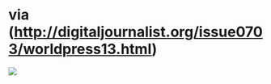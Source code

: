 <!--
id: 460559
link: http://tumblr.atmos.org/post/460559/via
slug: via
date: Fri Mar 30 2007 10:25:56 GMT-0700 (PDT)
publish: 2007-03-030
tags: 
title: via (http://digitaljournalist.org/issue0703/worldpress13.html)
-->


via (http://digitaljournalist.org/issue0703/worldpress13.html)
==============================================================

![](http://25.media.tumblr.com/460559_500.jpg)


